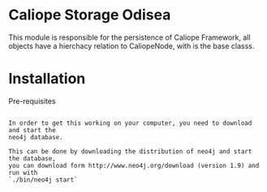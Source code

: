 Caliope Storage Odisea
======================

This module is responsible for the persistence of Caliope Framework,
all objects have a hierchacy relation to CaliopeNode, with is the base classs.


Installation
============

Pre-requisites
~~~~~~~~~~~~~~

In order to get this working on your computer, you need to download and start the
neo4j database.

This can be done by downloading the distribution of neo4j and start the database,
you can download form http://www.neo4j.org/download (version 1.9) and run with
`./bin/neo4j start`
